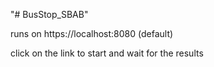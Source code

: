 "# BusStop_SBAB" 

runs on https://localhost:8080 (default)

click on the link to start and wait for the results